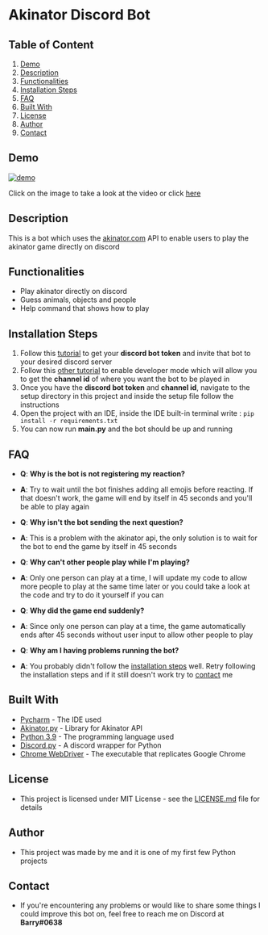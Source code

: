 # Akinator Discord Bot

## Table of Content

1. [Demo](#Demo)
2. [Description](#Description)
3. [Functionalities](#Functionalities)
4. [Installation Steps](#Installation-Steps)
5. [FAQ](#FAQ)
6. [Built With](#Built-With)
7. [License](#License)
8. [Author](#Author)
9. [Contact](#Contact)

## Demo 

[![demo](https://user-images.githubusercontent.com/79618101/116906378-2da15700-ac0e-11eb-82b3-e012f291ba0d.PNG)](https://streamable.com/efd0m2)

Click on the image to take a look at the video or click [here](https://streamable.com/efd0m2)

## Description

This is a bot which uses the [akinator.com](https://akinator.com/) API to enable users to play the akinator game directly on discord

## Functionalities

* Play akinator directly on discord
* Guess animals, objects and people
* Help command that shows how to play

## Installation Steps

1. Follow this [tutorial](https://www.writebots.com/discord-bot-token/) to get your **discord bot token** and invite that bot to your desired discord server 
2. Follow this [other tutorial](https://www.howtogeek.com/714348/how-to-enable-or-disable-developer-mode-on-discord/#:~:text=In%20Discord's%20settings%20menu%2C%20select,message%20sizes%2C%20and%20accessibility%20settings.&text=Scroll%20down%20to%20the%20bottom,the%20%E2%80%9CDeveloper%20Mode%E2%80%9D%20option.) to enable developer mode which will allow you to get the **channel id** of where you want the bot to be played in 
3. Once you have the **discord bot token** and **channel id**, navigate to the setup directory in this project and inside the setup file follow the instructions 
4. Open the project with an IDE, inside the IDE built-in terminal write : `pip install -r requirements.txt`
5. You can now run **main.py** and the bot should be up and running

## FAQ

* **Q**: **Why is the bot is not registering my reaction?**

* **A**: Try to wait until the bot finishes adding all emojis before reacting. If that doesn't work, the game will end by itself in 45 seconds and you'll be able to play again


* **Q**: **Why isn't the bot sending the next question?**

* **A**: This is a problem with the akinator api, the only solution is to wait for the bot to end the game by itself in 45 seconds


* **Q**: **Why can't other people play while I'm playing?**

* **A**: Only one person can play at a time, I will update my code to allow more people to play at the same time later or you could take a look at the code and try to do it yourself if you can 


* **Q**: **Why did the game end suddenly?**

* **A**: Since only one person can play at a time, the game automatically ends after 45 seconds without user input to allow other people to play


* **Q**: **Why am I having problems running the bot?**

* **A**: You probably didn't follow the [installation steps](#Installation-Steps) well. Retry following the installation steps and if it still doesn't work try to [contact](#Contact) me

## Built With

* [Pycharm](https://www.jetbrains.com/pycharm/) - The IDE used
* [Akinator.py](https://pypi.org/project/akinator.py/) - Library for Akinator API
* [Python 3.9](https://www.python.org/) - The programming language used
* [Discord.py](https://discordpy.readthedocs.io/en/stable/) - A discord wrapper for Python
* [Chrome WebDriver](https://chromedriver.chromium.org/downloads) - The executable that replicates Google Chrome   

## License 

* This project is licensed under MIT License - see the [LICENSE.md](https://github.com/ousmanebarry/akinator-discord/blob/main/LICENSE) file for details

## Author

* This project was made by me and it is one of my first few Python projects

## Contact 

* If you're encountering any problems or would like to share some things I could improve this bot on, feel free to reach me on Discord at **Barry#0638** 
